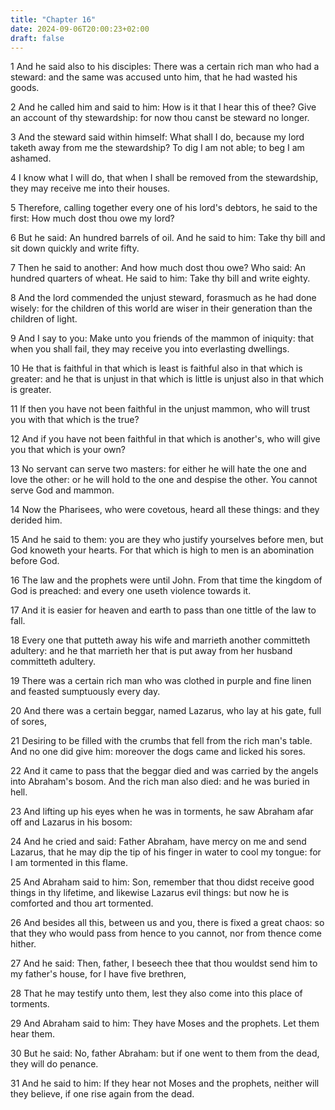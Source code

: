 ```yaml
---
title: "Chapter 16"
date: 2024-09-06T20:00:23+02:00
draft: false
---
```



1 And he said also to his disciples: There was a certain rich man who had a steward: and the same was accused unto him, that he had wasted his goods.

2 And he called him and said to him: How is it that I hear this of thee? Give an account of thy stewardship: for now thou canst be steward no longer.

3 And the steward said within himself: What shall I do, because my lord taketh away from me the stewardship? To dig I am not able; to beg I am ashamed.

4 I know what I will do, that when I shall be removed from the stewardship, they may receive me into their houses.

5 Therefore, calling together every one of his lord's debtors, he said to the first: How much dost thou owe my lord?

6 But he said: An hundred barrels of oil. And he said to him: Take thy bill and sit down quickly and write fifty.

7 Then he said to another: And how much dost thou owe? Who said: An hundred quarters of wheat. He said to him: Take thy bill and write eighty.

8 And the lord commended the unjust steward, forasmuch as he had done wisely: for the children of this world are wiser in their generation than the children of light.

9 And I say to you: Make unto you friends of the mammon of iniquity: that when you shall fail, they may receive you into everlasting dwellings.

10 He that is faithful in that which is least is faithful also in that which is greater: and he that is unjust in that which is little is unjust also in that which is greater.

11 If then you have not been faithful in the unjust mammon, who will trust you with that which is the true?

12 And if you have not been faithful in that which is another's, who will give you that which is your own?

13 No servant can serve two masters: for either he will hate the one and love the other: or he will hold to the one and despise the other. You cannot serve God and mammon.

14 Now the Pharisees, who were covetous, heard all these things: and they derided him.

15 And he said to them: you are they who justify yourselves before men, but God knoweth your hearts. For that which is high to men is an abomination before God.

16 The law and the prophets were until John. From that time the kingdom of God is preached: and every one useth violence towards it.

17 And it is easier for heaven and earth to pass than one tittle of the law to fall.

18 Every one that putteth away his wife and marrieth another committeth adultery: and he that marrieth her that is put away from her husband committeth adultery.

19 There was a certain rich man who was clothed in purple and fine linen and feasted sumptuously every day.

20 And there was a certain beggar, named Lazarus, who lay at his gate, full of sores,

21 Desiring to be filled with the crumbs that fell from the rich man's table. And no one did give him: moreover the dogs came and licked his sores.

22 And it came to pass that the beggar died and was carried by the angels into Abraham's bosom. And the rich man also died: and he was buried in hell.

23 And lifting up his eyes when he was in torments, he saw Abraham afar off and Lazarus in his bosom:

24 And he cried and said: Father Abraham, have mercy on me and send Lazarus, that he may dip the tip of his finger in water to cool my tongue: for I am tormented in this flame.

25 And Abraham said to him: Son, remember that thou didst receive good things in thy lifetime, and likewise Lazarus evil things: but now he is comforted and thou art tormented.

26 And besides all this, between us and you, there is fixed a great chaos: so that they who would pass from hence to you cannot, nor from thence come hither.

27 And he said: Then, father, I beseech thee that thou wouldst send him to my father's house, for I have five brethren,

28 That he may testify unto them, lest they also come into this place of torments.

29 And Abraham said to him: They have Moses and the prophets. Let them hear them.

30 But he said: No, father Abraham: but if one went to them from the dead, they will do penance.

31 And he said to him: If they hear not Moses and the prophets, neither will they believe, if one rise again from the dead.

